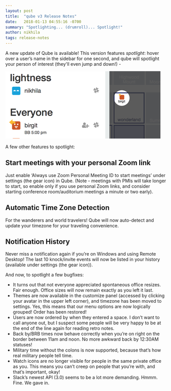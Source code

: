 ```yaml
---
layout: post
title:  "qube v3 Release Notes"
date:   2018-01-13 04:55:16 -0700
summary: "Spotlighting... (drumroll)... Spotlight!"
author: nikhila
tags: release-notes
---
```



A new update of Qube is available! This version features *spotlight*: hover over a user’s name in the sidebar for one second, and qube will spotlight your person of interest (they'll even jump and down!) -

![spotlight](/pages/spotlight.png)

A few other features to spotlight:

## Start meetings with your personal Zoom link
Just enable ‘Always use Zoom Personal Meeting ID to start meetings’ under settings (the gear icon) in Qube. (Note - meetings with PMIs will take longer to start, so enable only if you use personal Zoom links, and consider starting conference room/auditorium meetings a minute or two early).

## Automatic Time Zone Detection
For the wanderers and world travelers! Qube will now auto-detect and update your timezone for your traveling convenience.

## Notification History
Never miss a notification again if you’re on Windows and using Remote Desktop! The last 10 knock/invite events will now be listed in your history (available under settings (the gear icon)).

And now, to spotlight a few bugfixes:

- It turns out that not everyone appreciated spontaneous office resizes. Fair enough. Office sizes will now remain exactly as you left it last.
- Themes are now available in the customize panel (accessed by clicking your avatar in the upper left corner), and timezone has been moved to settings. Yes, this means that our menu options are now logically grouped! Order has been restored!
- Users are now ordered by when they entered a space. I don’t want to call anyone out, but I suspect some people will be very happy to be at the end of the line again for reading retro notes.
- Back by/BRB times now behave correctly when you’re on right on the border between 11am and noon. No more awkward back by 12:30AM statuses!
- Military time without the colons is now supported, because that’s how real military people tell time.
- Watch icons are no longer visible for people in the same private office as you. This means you can’t creep on people that you’re with, and that’s important, okay!
- Slack’s newest API (3.0) seems to be a lot more demanding. Hmmm. Fine. We gave in.
